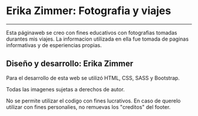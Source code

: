 # Erika Zimmer: Fotografia y viajes
***
Esta páginaweb se creo con fines educativos con fotografias tomadas durantes mis viajes. 
La informacion utilizada en ella fue tomada de paginas informativas y de esperiencias propias. 

## Diseño y desarrollo: Erika Zimmer

Para el desarrollo de esta web se utilizó HTML, CSS, SASS y Bootstrap.

Todas las imagenes sujetas a derechos de autor.

No se permite utilizar el codigo con fines lucrativos. En caso de querelo utilizar con fines personalies, no remuevas los "creditos" del footer. 
